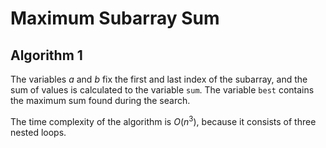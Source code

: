 # Maximum Subarray Sum

## Algorithm 1

The variables $a$ and $b$ fix the first and last index of the subarray, and the sum of values is calculated to the variable `sum`. The variable `best` contains the maximum sum found during the search.

The time complexity of the algorithm is $O(n^3)$, because it consists of three nested loops.
